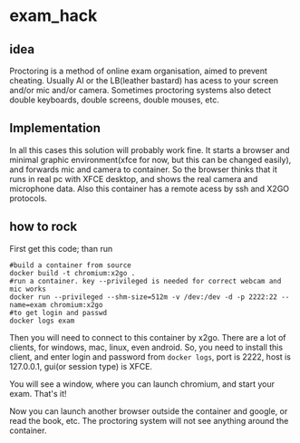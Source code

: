 # exam_hack

## idea

Proctoring is a method of online exam organisation, aimed to prevent cheating. 
Usually AI or the LB(leather bastard) has acess to your screen and/or mic and/or camera. 
Sometimes proctoring systems also detect double keyboards, double screens, double mouses, 
etc.

## Implementation

In all this cases this solution will probably work fine. It starts a browser and minimal 
graphic environment(xfce for now, but this can be changed easily), and forwards mic and 
camera to container. So the browser thinks that it runs in real pc with XFCE desktop, 
and shows the real camera and microphone data. Also this container has a remote acess by 
ssh and X2GO protocols.

## how to rock

First get this code; than run 
    
    #build a container from source
    docker build -t chromium:x2go .
    #run a container. key --privileged is needed for correct webcam and mic works
    docker run --privileged --shm-size=512m -v /dev:/dev -d -p 2222:22 --name=exam chromium:x2go
    #to get login and passwd
    docker logs exam 

Then you will need to connect to this container by x2go. There are a lot of clients, 
for windows, mac, linux, even android. So, you need to install this client, and enter 
login and password from `docker logs`, port is 2222, host is 127.0.0.1, 
gui(or session type) is XFCE.

You will see a window, where you can launch chromium, and start your exam. That's it!

Now you can launch another browser outside the container and google, or read the book, etc.
The proctoring system will not see anything around the container.


